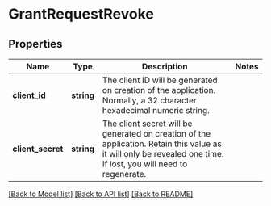 # GrantRequestRevoke

## Properties
Name | Type | Description | Notes
------------ | ------------- | ------------- | -------------
**client_id** | **string** | The client ID will be generated on creation of the application. Normally, a 32 character hexadecimal numeric string. | 
**client_secret** | **string** | The client secret will be generated on creation of the application. Retain this value as it will only be revealed one time. If lost, you will need to regenerate. | 

[[Back to Model list]](../README.md#documentation-for-models) [[Back to API list]](../README.md#documentation-for-api-endpoints) [[Back to README]](../README.md)


